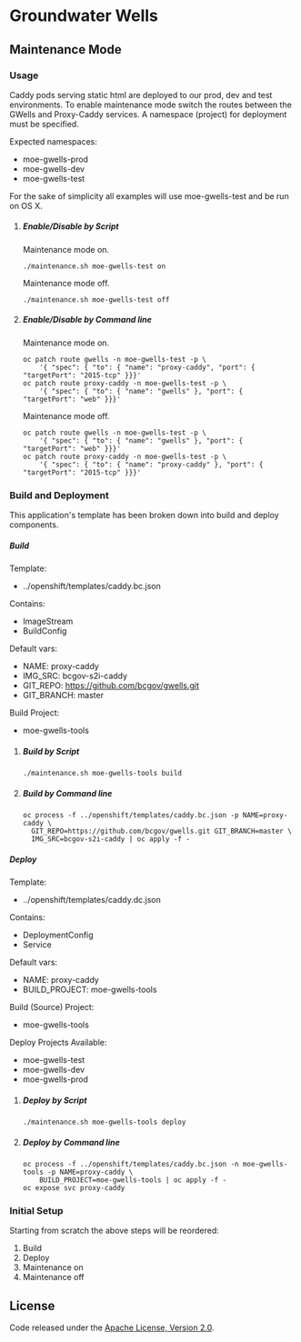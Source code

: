 # Groundwater Wells

## Maintenance Mode

### Usage

Caddy pods serving static html are deployed to our prod, dev and test environments.  To enable maintenance mode switch the routes between the GWells and Proxy-Caddy services.  A namespace (project) for deployment must be specified.

Expected namespaces:

* moe-gwells-prod
* moe-gwells-dev
* moe-gwells-test

For the sake of simplicity all examples will use moe-gwells-test and be run on OS X.

1. ##### Enable/Disable by Script

    Maintenance mode on.

    ```
    ./maintenance.sh moe-gwells-test on
    ```

    Maintenance mode off.

    ```
    ./maintenance.sh moe-gwells-test off
    ```

2. ##### Enable/Disable by Command line

    Maintenance mode on.

    ```
    oc patch route gwells -n moe-gwells-test -p \
        '{ "spec": { "to": { "name": "proxy-caddy", "port": { "targetPort": "2015-tcp" }}}'
    oc patch route proxy-caddy -n moe-gwells-test -p \
        '{ "spec": { "to": { "name": "gwells" }, "port": { "targetPort": "web" }}}'
    ```

    Maintenance mode off.

    ```
    oc patch route gwells -n moe-gwells-test -p \
        '{ "spec": { "to": { "name": "gwells" }, "port": { "targetPort": "web" }}}'
    oc patch route proxy-caddy -n moe-gwells-test -p \
        '{ "spec": { "to": { "name": "proxy-caddy" }, "port": { "targetPort": "2015-tcp" }}}'
    ```

### Build and Deployment

This application's template has been broken down into build and deploy components.

##### Build

Template:

* ../openshift/templates/caddy.bc.json

Contains:

* ImageStream
* BuildConfig

Default vars:

* NAME: proxy-caddy
* IMG_SRC: bcgov-s2i-caddy
* GIT_REPO: https://github.com/bcgov/gwells.git
* GIT_BRANCH: master

Build Project:

* moe-gwells-tools


1. ##### Build by Script

    ```
    ./maintenance.sh moe-gwells-tools build
    ```

2. ##### Build by Command line

    ```
    oc process -f ../openshift/templates/caddy.bc.json -p NAME=proxy-caddy \
      GIT_REPO=https://github.com/bcgov/gwells.git GIT_BRANCH=master \
      IMG_SRC=bcgov-s2i-caddy | oc apply -f -

    ```

##### Deploy

Template:

* ../openshift/templates/caddy.dc.json

Contains:

* DeploymentConfig
* Service

Default vars:

* NAME: proxy-caddy
* BUILD_PROJECT: moe-gwells-tools

Build (Source) Project:

* moe-gwells-tools

Deploy Projects Available:

* moe-gwells-test
* moe-gwells-dev
* moe-gwells-prod


1. ##### Deploy by Script

    ```
    ./maintenance.sh moe-gwells-tools deploy
    ```

2. ##### Deploy by Command line

    ```
    oc process -f ../openshift/templates/caddy.bc.json -n moe-gwells-tools -p NAME=proxy-caddy \
        BUILD_PROJECT=moe-gwells-tools | oc apply -f -
    oc expose svc proxy-caddy
    ```

### Initial Setup

Starting from scratch the above steps will be reordered:

1. Build
2. Deploy
3. Maintenance on
4. Maintenance off

## License

Code released under the [Apache License, Version 2.0](https://github.com/bcgov/gwells/blob/master/LICENSE).
